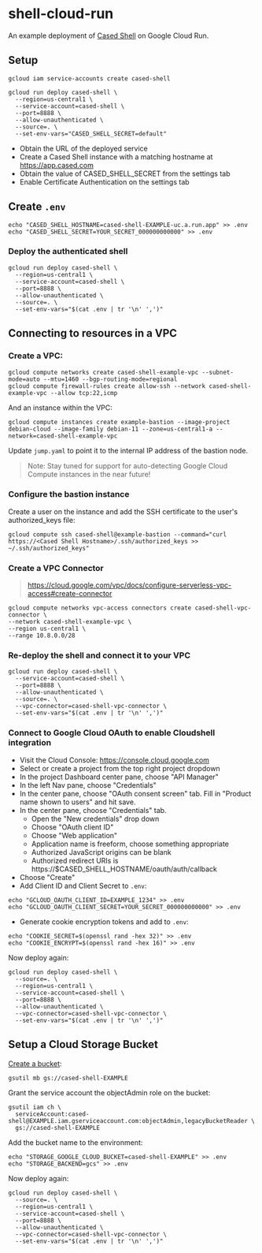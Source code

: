 # shell-cloud-run

An example deployment of [Cased Shell](https://cased.com) on Google Cloud Run.

## Setup

```
gcloud iam service-accounts create cased-shell

gcloud run deploy cased-shell \
  --region=us-central1 \
  --service-account=cased-shell \
  --port=8888 \
  --allow-unauthenticated \
  --source=. \
  --set-env-vars="CASED_SHELL_SECRET=default"
```

* Obtain the URL of the deployed service
* Create a Cased Shell instance with a matching hostname at https://app.cased.com
* Obtain the value of CASED_SHELL_SECRET from the settings tab
* Enable Certificate Authentication on the settings tab

## Create `.env`

```
echo "CASED_SHELL_HOSTNAME=cased-shell-EXAMPLE-uc.a.run.app" >> .env
echo "CASED_SHELL_SECRET=YOUR_SECRET_000000000000" >> .env
```

### Deploy the authenticated shell

```
gcloud run deploy cased-shell \
  --region=us-central1 \
  --service-account=cased-shell \
  --port=8888 \
  --allow-unauthenticated \
  --source=. \
  --set-env-vars="$(cat .env | tr '\n' ',')"
```
## Connecting to resources in a VPC

### Create a VPC:

```
gcloud compute networks create cased-shell-example-vpc --subnet-mode=auto --mtu=1460 --bgp-routing-mode=regional
gcloud compute firewall-rules create allow-ssh --network cased-shell-example-vpc --allow tcp:22,icmp
```

And an instance within the VPC:

```
gcloud compute instances create example-bastion --image-project debian-cloud --image-family debian-11 --zone=us-central1-a --network=cased-shell-example-vpc
```

Update `jump.yaml` to point it to the internal IP address of the bastion node.

> Note: Stay tuned for support for auto-detecting Google Cloud Compute instances in the near future!

### Configure the bastion instance

Create a user on the instance and add the SSH certificate to the user's authorized_keys file:

```
gcloud compute ssh cased-shell@example-bastion --command="curl https://<Cased Shell Hostname>/.ssh/authorized_keys >> ~/.ssh/authorized_keys"
```

### Create a VPC Connector

> https://cloud.google.com/vpc/docs/configure-serverless-vpc-access#create-connector

```
gcloud compute networks vpc-access connectors create cased-shell-vpc-connector \
--network cased-shell-example-vpc \
--region us-central1 \
--range 10.8.0.0/28
```
### Re-deploy the shell and connect it to your VPC

```
gcloud run deploy cased-shell \
  --service-account=cased-shell \
  --port=8888 \
  --allow-unauthenticated \
  --source=. \
  --vpc-connector=cased-shell-vpc-connector \
  --set-env-vars="$(cat .env | tr '\n' ',')"
```

### Connect to Google Cloud OAuth to enable Cloudshell integration

* Visit the Cloud Console: https://console.cloud.google.com
* Select or create a project from the top right project dropdown
* In the project Dashboard center pane, choose "API Manager"
* In the left Nav pane, choose "Credentials"
* In the center pane, choose "OAuth consent screen" tab. Fill in "Product name shown to users" and hit save.
* In the center pane, choose "Credentials" tab.
  * Open the "New credentials" drop down
  * Choose "OAuth client ID"
  * Choose "Web application"
  * Application name is freeform, choose something appropriate
  * Authorized JavaScript origins can be blank
  * Authorized redirect URIs is https://$CASED_SHELL_HOSTNAME/oauth/auth/callback
* Choose "Create"
* Add Client ID and Client Secret to `.env`:

```
echo "GCLOUD_OAUTH_CLIENT_ID=EXAMPLE_1234" >> .env
echo "GCLOUD_OAUTH_CLIENT_SECRET=YOUR_SECRET_000000000000" >> .env
```

* Generate cookie encryption tokens and add to `.env`:

```
echo "COOKIE_SECRET=$(openssl rand -hex 32)" >> .env
echo "COOKIE_ENCRYPT=$(openssl rand -hex 16)" >> .env
```

Now deploy again:

```
gcloud run deploy cased-shell \
  --source=. \
  --region=us-central1 \
  --service-account=cased-shell \
  --port=8888 \
  --allow-unauthenticated \
  --vpc-connector=cased-shell-vpc-connector \
  --set-env-vars="$(cat .env | tr '\n' ',')"
```

## Setup a Cloud Storage Bucket

[Create a bucket](https://cloud.google.com/storage/docs/creating-buckets#create_a_new_bucket):

```
gsutil mb gs://cased-shell-EXAMPLE
```

Grant the service account the objectAdmin role on the bucket:

```
gsutil iam ch \
  serviceAccount:cased-shell@EXAMPLE.iam.gserviceaccount.com:objectAdmin,legacyBucketReader \
  gs://cased-shell-EXAMPLE
```

Add the bucket name to the environment:

```
echo "STORAGE_GOOGLE_CLOUD_BUCKET=cased-shell-EXAMPLE" >> .env
echo "STORAGE_BACKEND=gcs" >> .env
```

Now deploy again:

```
gcloud run deploy cased-shell \
  --source=. \
  --region=us-central1 \
  --service-account=cased-shell \
  --port=8888 \
  --allow-unauthenticated \
  --vpc-connector=cased-shell-vpc-connector \
  --set-env-vars="$(cat .env | tr '\n' ',')"
```